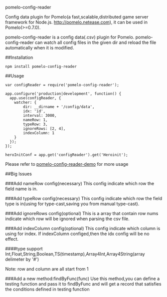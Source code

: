 pomelo-config-reader

Config data plugin for Pomelo(a fast,scalable,distributed game server framework for Node.js. http://pomelo.netease.com), it can be used in Pomelo(>=0.7.0).

pomelo-config-reader is a config data(.csv) plugin for Pomelo. pomelo-config-reader can watch all config files in the given dir and reload the file automatically when it is modified.

##Installation

```
npm install pomelo-config-reader
```

##Usage

```
var configReader = require('pomelo-config-reader');

app.configure('production|development', function() {
  app.use(configReader, {
    watcher: {
        dir: __dirname + '/config/data',
        idx: 'id',
        interval: 3000,
        nameRow: 1,
        typeRow: 3,
        ignoreRows: [2, 4],
        indexColumn: 1
    }
  });
});

heroInitConf = app.get('configReader').get('Heroinit');

```

Please refer to [pomelo-config-reader-demo](https://github.com/jackiesun8/pomelo-config-reader-demo) for more usage

##Big Issues

###Add nameRow config(necessary)
This config indicate which row the field name is in.

###Add typeRow config(necessary)
This config indicate which row the field type is in(using for type-cast,saving you from manual type-cast).

###Add ignoreRows config(optional)
This is a array that contain row nums indicate which row will be ignored when parsing the csv file.

###Add indexColumn config(optional)
This config indicate which column is using for index. If indexColumn configed,then the idx config will be no effect.

####type support
Int,Float,String,Boolean,TS(timestamp),Array4Int,Array4String(array delimeter by '#')

Note: row and column are all start from 1

###Add a new method:findByFunc(func) 
Use this method,you can define a testing function and pass it to findByFunc and will get a record that satisfies the conditions defined in testing function

